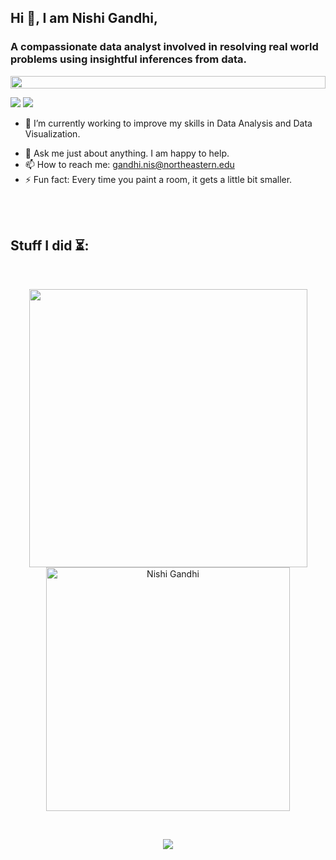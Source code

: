 <!--<img align="right" src="https://spotify-github-profile.vercel.app/api/view?uid=0yze7yareh19u7dy1kjabm97m&cover_image=true&theme=default&bar_color_cover=true" width="200"/>
-->
<!--![Header](./data/github-header-image.png)-->

## Hi 👋, I am Nishi Gandhi, 
### A compassionate data analyst involved in resolving real world problems using insightful inferences from data.
<!-- <img  src="data/borderseperator.gif"> -->
<img src="https://i.imgur.com/dBaSKWF.gif" height="20" width="100%">

[<img src="https://img.shields.io/badge/linkedin-%230077B5.svg?&style=for-the-badge&logo=linkedin&logoColor=white" />](https://www.linkedin.com/in/nishigandhi/)  [<img src="https://img.shields.io/badge/gmail-%23EE0000.svg?&style=for-the-badge&logo=gmail&logoColor=white">](mailto:nishigandhi739@gmail.com) 

<!-- ![trophy](https://github-profile-trophy.vercel.app/?username=abhishek-choudharys&theme=gruvbox) -->
<!-- <h4>(Also likes to be enthusiastic about everything else 🤩)</h4>
<p><strong>Everything else:</strong></p>
<p>I am a final year Computer Engineering student at Thapar Institute of Engineering and Technology. I like learning and creating stuff. </p>
<br/> -->
<p>
<!-- <img align="right" alt="GIF" src="https://github.com/abhishek-choudharys/blender-projects/blob/main/Plexus/plexus.gif" width="350"/> -->

<!-- ![Visits badge](https://visitor-badge.glitch.me/badge?page_id=abhishek-choudharys.abhishek-choudharys) -->
- 🔭 I’m currently working to improve my skills in Data Analysis and Data Visualization.
<!-- 🌱 I’m currently learning about Design patterns and optimization techiniques. <!-- - 👯 I’m looking to collaborate on -->
- 💬 Ask me just about anything. I am happy to help.
- 📫 How to reach me: gandhi.nis@northeastern.edu
- ⚡ Fun fact: Every time you paint a room, it gets a little bit smaller.

<br/>
<br/>
</p>


## Stuff I did ⏳:
</br>
<p align="center"> 
  <img src="https://github-readme-stats-sigma-five.vercel.app/api?username=Nishi-Gandhi&show_icons=true&theme=tokyonight&count_private=true" width="445" />
  <img src="https://github-readme-stats-sigma-five.vercel.app/api/top-langs/?username=Nishi-Gandhi&hide=TeX,OpenEdge%20ABL&layout=compact&show_icons=true&theme=tokyonight&count_private=true" alt="Nishi Gandhi" width="390"/>
  

</p>
<br/>

<p align="center"> 
  <img src="https://github-readme-streak-stats.herokuapp.com/?user=Nishi-Gandhi&theme=blue-green" />

</p>

<!-- <p align="center"> 
   <img src= "https://github-profile-trophy.vercel.app/?username=abhishek-choudharys&theme=onedark" />
</p> -->

<!-- <br/> -->

<font size = "2">


</font>
